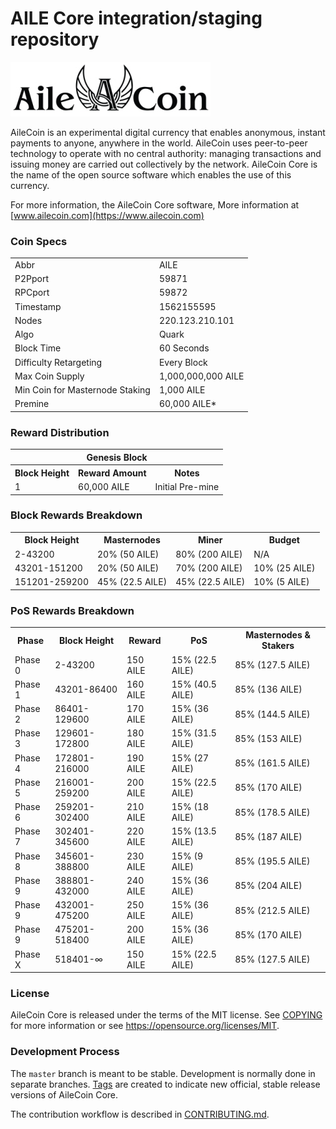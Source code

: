 AILE Core integration/staging repository
=====================================

[![AILE COIN](https://github.com/ailecoin/AILE/blob/master/img/ailecoin.png)](http://www.ailecoin.com)


AileCoin is an experimental digital currency that enables anonymous, instant
payments to anyone, anywhere in the world. AileCoin uses peer-to-peer technology
to operate with no central authority: managing transactions and issuing money
are carried out collectively by the network. AileCoin Core is the name of the open
source software which enables the use of this currency.

For more information, the AileCoin Core software,
More information at [www.ailecoin.com](https://www.ailecoin.com)


### Coin Specs

<table>
<tr><td>Abbr</td><td>AILE</td></tr>
<tr><td>P2Pport</td><td>59871</td></tr>
<tr><td>RPCport</td><td>59872</td></tr>
<tr><td>Timestamp</td><td>1562155595</td></tr>
<tr><td>Nodes</td><td>220.123.210.101</td></tr>
<tr><td>Algo</td><td>Quark</td></tr>
<tr><td>Block Time</td><td>60 Seconds</td></tr>
<tr><td>Difficulty Retargeting</td><td>Every Block</td></tr>
<tr><td>Max Coin Supply</td><td>1,000,000,000 AILE</td></tr>
<tr><td>Min Coin for Masternode Staking</td><td>1,000 AILE</td></tr>
<tr><td>Premine</td><td>60,000 AILE*</td></tr>
</table>


### Reward Distribution

<table>
<th colspan=4>Genesis Block</th>
<tr><th>Block Height</th><th>Reward Amount</th><th>Notes</th></tr>
<tr><td>1</td><td>60,000 AILE</td><td>Initial Pre-mine</td></tr>
</table>

### Block Rewards Breakdown

<table>
<th>Block Height</th><th>Masternodes</th><th>Miner</th><th>Budget</th>
<tr><td>2-43200</td><td>20% (50 AILE)</td><td>80% (200 AILE)</td><td>N/A</td></tr>
<tr><td>43201-151200</td><td>20% (50 AILE)</td><td>70% (200 AILE)</td><td>10% (25 AILE)</td></tr>
<tr><td>151201-259200</td><td>45% (22.5 AILE)</td><td>45% (22.5 AILE)</td><td>10% (5 AILE)</td></tr>
</table>

### PoS Rewards Breakdown

<table>
<th>Phase</th><th>Block Height</th><th>Reward</th><th>PoS</th><th>Masternodes & Stakers</th>
<tr><td>Phase 0</td><td>2-43200</td><td>150 AILE</td><td>15% (22.5 AILE)</td><td>85% (127.5 AILE)</td></tr>
<tr><td>Phase 1</td><td>43201-86400</td><td>160 AILE</td><td>15% (40.5 AILE)</td><td>85% (136 AILE)</td></tr>
<tr><td>Phase 2</td><td>86401-129600</td><td>170 AILE</td><td>15% (36 AILE)</td><td>85% (144.5 AILE)</td></tr>
<tr><td>Phase 3</td><td>129601-172800</td><td>180 AILE</td><td>15% (31.5 AILE)</td><td>85% (153 AILE)</td></tr>
<tr><td>Phase 4</td><td>172801-216000</td><td>190 AILE</td><td>15% (27 AILE)</td><td>85% (161.5 AILE)</td></tr>
<tr><td>Phase 5</td><td>216001-259200</td><td>200 AILE</td><td>15% (22.5 AILE)</td><td>85% (170 AILE)</td></tr>
<tr><td>Phase 6</td><td>259201-302400</td><td>210 AILE</td><td>15% (18 AILE)</td><td>85% (178.5 AILE)</td></tr>
<tr><td>Phase 7</td><td>302401-345600</td><td>220 AILE</td><td>15% (13.5 AILE)</td><td>85% (187 AILE)</td></tr>
<tr><td>Phase 8</td><td>345601-388800</td><td>230 AILE</td><td>15% (9 AILE)</td><td>85% (195.5 AILE)</td></tr>
<tr><td>Phase 9</td><td>388801-432000</td><td>240 AILE</td><td>15% (36 AILE)</td><td>85% (204 AILE)</td></tr>
<tr><td>Phase 9</td><td>432001-475200</td><td>250 AILE</td><td>15% (36 AILE)</td><td>85% (212.5 AILE)</td></tr>
<tr><td>Phase 9</td><td>475201-518400</td><td>200 AILE</td><td>15% (36 AILE)</td><td>85% (170 AILE)</td></tr>
<tr><td>Phase X</td><td>518401-∞</td><td>150 AILE</td><td>15% (22.5 AILE)</td><td>85% (127.5 AILE)</td></tr>
</table>



### License

AileCoin Core is released under the terms of the MIT license. See [COPYING](COPYING) for more
information or see https://opensource.org/licenses/MIT.

### Development Process

The `master` branch is meant to be stable. Development is normally done in separate branches.
[Tags](https://github.com/pointofpublic/pointofpublic/tags) are created to indicate new official,
stable release versions of AileCoin Core.

The contribution workflow is described in [CONTRIBUTING.md](CONTRIBUTING.md).
